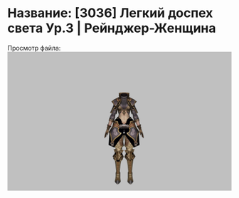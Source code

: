 # Название: [3036] Легкий доспех света Ур.3 | Рейнджер-Женщина

Просмотр файла:
![p030002.png](p030002.png)